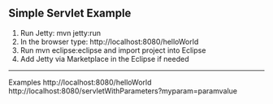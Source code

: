 Simple Servlet Example
-----------
1. Run Jetty: mvn jetty:run
2. In the browser type: http://localhost:8080/helloWorld
3. Run mvn eclipse:eclipse and import project into Eclipse
4. Add Jetty via Marketplace in the Eclipse if needed


--------------
Examples
http://localhost:8080/helloWorld
http://localhost:8080/servletWithParameters?myparam=paramvalue